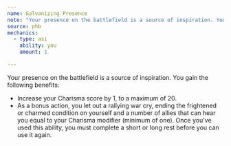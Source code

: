```yaml
---
name: Galvanizing Presence
note: "Your presence on the battlefield is a source of inspiration. You gain the following benefits:"
source: phb
mechanics:
  - type: asi
    ability: you
    amount: 1

---
```

Your presence on the battlefield is a source of inspiration. You gain the following benefits:
- Increase your Charisma score by 1, to a maximum of 20.
- As a bonus action, you let out a rallying war cry, ending the frightened or charmed condition on yourself and a number of allies that can hear you equal to your Charisma modifier (minimum of one). Once you've used this ability, you must complete a short or long rest before you can use it again.

